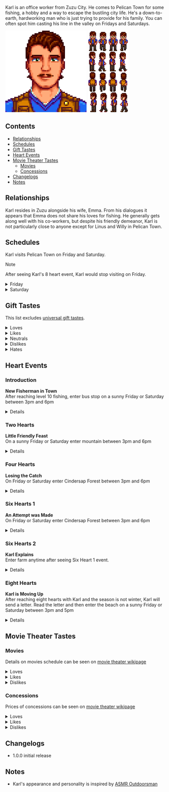 Karl is an office worker from Zuzu City. He comes to Pelican Town for some fishing, a hobby and a way to escape the bustling city life. He's a down-to-earth, hardworking man who is just trying to provide for his family. You can often spot him casting his line in the valley on Fridays and Saturdays.

![](Images/Karl_portrait.png) ![](Images/Karl_sprites.png)

## Contents

* [Relationships](#relationships)
* [Schedules](#schedules)
* [Gift Tastes](#gift-tastes)
* [Heart Events](#heart-events)
* [Movie Theater Tastes](#movie-theater-tastes)
  * [Movies](#movies)
  * [Concessions](#concessions)
* [Changelogs](#changelogs)
* [Notes](#notes)

## Relationships

Karl resides in Zuzu alongside his wife, Emma. From his dialogues it appears that Emma does not share his loves for fishing. He generally gets along well with his co-workers, but despite his friendly demeanor, Karl is not particularly close to anyone except for Linus and Willy in Pelican Town.

## Schedules

Karl visits Pelican Town on Friday and Saturday.
> [!NOTE]  
> After seeing Karl's 8 heart event, Karl would stop visiting on Friday.
<details>
  <summary>Friday</summary>
  <b>Day End Fishing</b>
  <table>
    <tr><th>Time</th><th>Location</th></tr>
    <tr><td>15.00</td><td>From inside the bus goes to the beach's piers to fish</td></tr>
    <tr><td>19.00</td><td>Goes to bus stop to catch a ride home</td></tr>
  </table>
</details>
<details>
  <summary>Saturday</summary>
  <par>Karl randomly chooses from the following schedules:</par>
  <br>
  <b>Fishing in Mountain and Visiting Linus</b>
  <table>
   <tr><th>Time</th><th>Location</th></tr>
   <tr><td>07.00</td><td>From inside the bus goes to stand near fireplace near Linus tent</td></tr>
   <tr><td>10.00</td><td>Goes to fish in mountain lake alternating between the lake island and west side of the lake</td></tr>
   <tr><td>16.00</td><td>Goes to stand near fireplace near Linus tent</td></tr>
   <tr><td>19.00</td><td>Goes to bus stop to catch a ride home</td></tr>
  </table>
  <b>Fishing in Town</b>
  <table>
    <tr><th>Time</th><th>Location</th></tr>
    <tr><td>07.00</td><td>From inside the bus goes to fish in town river near the top stream</td></tr>
    <tr><td>12.00</td><td>Goes to Stardrop Saloon</td></tr>
    <tr><td>15.30</td><td>Goes to fish in beach piers</td></tr>
    <tr><td>19.00</td><td>Goes to bus stop to catch a ride home</td></tr>
  </table>
  <b>Fishing with Willy</b>
  <table>
    <tr><th>Time</th><th>Location</th></tr>
    <tr><td>07.00</td><td>From inside the bus goes to fish in Cindersap Forest near Leah's Cottage</td></tr>
    <tr><td>13.30</td><td>Goes to fish in town</td></tr>
    <tr><td>17.00</td><td>Goes to stand near water in beach</td></tr>
    <tr><td>19.00</td><td>Goes to bus stop to catch a ride home</td></tr>
  </table>
</details>

## Gift Tastes

This list excludes [universal gift tastes](https://stardewvalleywiki.com/Friendship#Universal_Gifts).
<details>
  <summary>Loves</summary>
  <ul>
    <li><a href="https://stardewvalleywiki.com/Salmon_Dinner">Salmon Dinner</a></li>
    <li><a href="https://stardewvalleywiki.com/Sashimi">Sashimi</a></li>
    <li><a href="https://stardewvalleywiki.com/Fried_Calamari">Fried Calamary</a></li>
    <li><a href="https://stardewvalleywiki.com/Crispy_Bass">Crispy Bass</a></li>
    <li><a href="https://stardewvalleywiki.com/Beer">Beer</a></li>
    <li><a href="https://stardewvalleywiki.com/Mead">Mead</a></li>
    <li><a href="https://stardewvalleywiki.com/Pi%C3%B1a_Colada">Piña Colada</a></li>
    <li><a href="https://stardewvalleywiki.com/Ice_Cream">Ice Cream</a></li>
  </ul>
</details>
<details>
  <summary>Likes</summary>
  <ul>
    <li>All eggs except <a href="https://stardewvalleywiki.com/Void_Egg">Void Egg</a></li>
    <li>All fish</li>
    <li>Alcohol items</li>
    <li><a href="https://stardewvalleywiki.com/Hardwood">Hardwood</a></li>
  </ul>
</details>
<details>
  <summary>Neutrals</summary>
  <ul>
    <li>All vegetables</li>
    <li>All flowers</li>
    <li><a href="https://stardewvalleywiki.com/Rabbit%27s_Foot">Rabbit's Foot</a></li>
    <li><a href="https://stardewvalleywiki.com/Pearl">Pearl</a></li>
  </ul>
</details>
<details>
  <summary>Dislikes</summary>
  <ul>
    <li><a href="https://stardewvalleywiki.com/Ginger">Ginger</a></li>
  </ul>
</details>
<details>
  <summary>Hates</summary>
  <ul>
    <li><a href="https://stardewvalleywiki.com/Hot_Pepper">Hot Pepper</a></li>
  </ul>
</details>

## Heart Events

### Introduction

**New Fisherman in Town**
<br>
After reaching level 10 fishing, enter bus stop on a sunny Friday or Saturday between 3pm and 6pm

<details>
<summary>Details</summary>
<par>
Player enters the bus stop and encounters cheerful Karl, who is on his way to the bus. Karl spots the player and offers an Iridium-quality carp from his day's catch. He mentions that the player can look forward to more encounters with him, as he would like to explore fishing spots around Stardew Valley.
</par>
</details>

### Two Hearts

**Little Friendly Feast**
<br>
On a sunny Friday or Saturday enter mountain between 3pm and 6pm

<details>
<summary>Details</summary>
<par>
Player enters the mountains and spot Karl and Linus sitting a campfire near Linus' tent. Karl notices and invites the player to join their small gathering. He's curious about what the player thinks of the roasted fish they're having. No matter the player's response, Karl says that the meal becomes even better when shared with new friends.
</par>
</details>

### Four Hearts

**Losing the Catch**
<br>
On Friday or Saturday enter Cindersap Forest between 3pm and 6pm

<details>
<summary>Details</summary>
<par>
Karl is fishing by the river when the player's sudden arrival startles him, making him to lose the fish he was trying to catch. He admits that he's feeling a bit off today and goes on to explain that he had a tough week. For him, fishing is a way to escape from it all. He then chimes that he wonders if he should relocate to Pelican Town, and the player has the chance to share their opinion on the idea.
</par>
</details>

### Six Hearts 1

**An Attempt was Made**
<br>
On Friday or Saturday enter Cindersap Forest between 3pm and 6pm

<details>
<summary>Details</summary>
<par>
A woman, looking upset, rush to leave the forest. Karl follows her, revealing that she's his wife, Emma, and he needs to catch up with her. The player is left puzzled.
<br><br>
The day after, Emma sends a letter explaining the situation.
</par>
</details>

### Six Hearts 2

**Karl Explains**
<br>
Enter farm anytime after seeing Six Heart 1 event.

<details>
<summary>Details</summary>
<par>
Karl visits the farmhouse and shares that he tried to convince Emma to go fishing with him, but it did not work out. He jokes that maybe moving to Pelican Town to become fishermen is not such a great idea after all. Karl then takes his leave, saying he will see the player around.
</par>
</details>

### Eight Hearts

**Karl is Moving Up**
<br>
After reaching eight hearts with Karl and the season is not winter, Karl will send a letter. Read the letter and then enter the beach on a sunny Friday or Saturday between 3pm and 5pm

<details>
<summary>Details</summary>
<par>
Karl, Emma, and Linus are having a picnic, with Linus roasting something on the open fire. Karl mentions he got a job promotion and wanted to celebrate a bit. Emma compliments his hard work, making him blush. Linus and Emma chat, Willy appears from the the direction of the piers and join, while Karl moves closer to the water, and the player follows. Karl shares that he is content with his life and feels grateful to Yoba.
<br><br>
Karl will only visit on Saturday after the event
</par>
</details>

## Movie Theater Tastes

### Movies

Details on movies schedule can be seen on [movie theater wikipage](https://stardewvalleywiki.com/Movie_Theater#Movies)
<details>
  <summary>Loves</summary>
  <ul>
    <li>The Brave Little Sapling</li>
    
    <li>Wumbus</li>
  </ul>
</details>

<details>
  <summary>Likes</summary>
  <ul>
    <li>The Miracle At Coldstar Ranch</li>
    <li>Journey Of The Prairie King: The Motion Picture</li>
    <li>It Howls In The Rain</li>
  </ul>
</details>

<details>
  <summary>Dislikes</summary>
  <ul>
    <li>Mysterium</li>
    <li>Natural Wonders: Exploring Our Vibrant World</li>
    <li>The Zuzu City Express</li>
  </ul>
</details>

### Concessions

Prices of concessions can be seen on [movie theater wikipage](https://stardewvalleywiki.com/Movie_Theater#Concessions)
<details>
  <summary>Loves</summary>
  <ul>
    <li>Fries</li>
    <li>Ice Cream Sandwich</li>
    <li>Nachos</li>
    <li>Salmon Burger</li>
    <li>Stardrop Sorbet</li>
  </ul>
</details>

<details>
  <summary>Likes</summary>
  <ul>
    <li>Personal Pizza</li>
    <li>Panzanella Salad</li>
    <li>Apple Slices</li>
    <li>Cappuccino Mousse Cake</li>
    <li>Chocolate Popcorn</li>
    <li>Popcorn</li>
    <li>Sour Slimes</li>
    <li>Salted Peanuts</li>
    <li>Sour Slimes</li>
    <li>Truffle Popcorn</li>
  </ul>
</details>

<details>
  <summary>Dislikes</summary>
  <ul>
    <li>Black Licorice</li>
    <li>Cotton Candy</li>
    <li>Hummus Snack Pack</li>
    <li>Jasmine Tea</li>
    <li>Jawbreaker</li>
    <li>Joja Cola</li>
    <li>JojaCorn</li>
    <li>Kale Smoothie</li>
    <li>Rock Candy</li>
    <li>Star Cookie</li>
  </ul>
</details>

## Changelogs

* 1.0.0 initial release

## Notes

* Karl's appearance and personality is inspired by [ASMR Outdoorsman](https://www.youtube.com/@The-ASMR-Outdoorsman)
